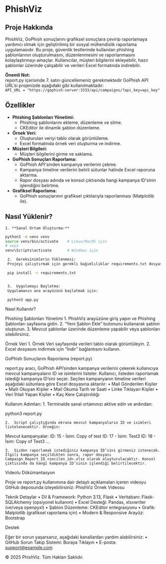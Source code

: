 

# PhishViz

## Proje Hakkında
PhishViz, GoPhish sonuçlarını grafiksel sonuçlara çevirip raporlamaya yardımcı olmak için geliştirilmiş bir sosyal mühendislik raporlama uygulamasıdır. Bu proje, güvenlik testlerinde kullanılan phishing şablonlarının oluşturulmasını, düzenlenmesini ve raporlanmasını kolaylaştırmayı amaçlar. Kullanıcılar, müşteri bilgilerini ekleyebilir, hazır şablonlar üzerinde çalışabilir ve verileri Excel formatında indirebilir.

**Önemli Not:**  
report.py içerisinde 7. satırı güncellemeniz gerekmektedir 
GoPhish API URL’si projenizde aşağıdaki gibi kullanılmaktadır:  
`API_URL = "https://gophish-server:3333/api/campaigns/?api_key=api_key"`

## Özellikler
- **Phishing Şablonları Yönetimi:**  
  - Phishing şablonlarını ekleme, düzenleme ve silme.
  - CKEditor ile dinamik şablon düzenleme.
- **Örnek Veri:**  
  - Oluşturulan veriyi tablo olarak görüntüleme.
  - Excel formatında örnek veri oluşturma ve indirme.
- **Müşteri Bilgileri:**  
  - Müşteri bilgilerini girme ve saklama.
- **GoPhish Sonuçları Raporlama:**  
  - GoPhish API'sinden kampanya verilerini çekme.
  - Kampanya timeline verilerini belirli sütunlar halinde Excel raporuna aktarma.
  - Rapor dosyası adında ve konsol çıktısında hangi kampanya ID'sinin işlendiğini belirtme.
- **Grafiksel Raporlama:**  
  - GoPhish sonuçlarının grafiksel çıktılarıyla raporlanması (Matplotlib ile).

## Nasıl Yüklenir?
	1. **Sanal Ortam Oluşturma:**
   	
   ```bash
   python3 -m venv venv
   source venv/bin/activate    # Linux/MacOS için
   # veya
   venv\Scripts\activate       # Windows için

	2.	Gereksinimlerin Yüklenmesi:
	Projeyi çalıştırmak için gerekli bağımlılıklar requirements.txt dosyasında belirtilmiştir. Aşağıdaki komut ile bağımlılıkları yükleyin:

	pip install -r requirements.txt


	3.	Uygulamayı Başlatma:
	Uygulamanın ana arayüzünü başlatmak için:

	python3 app.py

```

Nasıl Kullanılır?

Phishing Şablonları Yönetimi
	1.	PhishViz arayüzüne giriş yapın ve Phishing Şablonları sayfasına gidin.
	2.	“Yeni Şablon Ekle” butonunu kullanarak şablon oluşturun.
	3.	Mevcut şablonlar üzerinde düzenleme yapabilir veya şablonları silebilirsiniz.

Örnek Veri
	1.	Örnek Veri sayfasında verileri tablo olarak görüntüleyin.
	2.	Excel dosyasını indirmek için “İndir” bağlantısını kullanın.

GoPhish Sonuçlarını Raporlama (report.py)

report.py aracı, GoPhish API’sinden kampanya verilerini çekerek kullanıcıya mevcut kampanyaların ID ve isimlerini listeler. Kullanıcı, listeden raporlamak istediği kampanya ID’sini seçer. Seçilen kampanyanın timeline verileri aşağıdaki sütunlara göre Excel dosyasına aktarılır:
	•	Mail Gönderilen Kişiler
	•	Maili Okuyan Kişiler
	•	Mail Okuma Tarih ve Saati
	•	Linke Tıklayan Kişiler
	•	Veri İhlali Yapan Kişiler
	•	Kaç Kere Çalıştırıldığı

Kullanım Adımları:
	1.	Terminalde sanal ortamınızı aktive edin ve ardından:

python3 report.py


	2.	Script çalıştığında ekrana mevcut kampanyaların ID ve isimleri listelenecektir. Örneğin:

Mevcut kampanyalar:
ID: 15 - İsim: Copy of test
ID: 17 - İsim: Test3
ID: 18 - İsim: Copy of Test3
...


	3.	Sizden raporlamak istediğiniz kampanya ID’sini girmeniz istenecek. İlgili kampanya seçildikten sonra, rapor dosyası Campaign_Report_ID_<secilen_id>.xlsx olarak oluşturulacaktır. Konsol çıktısında da hangi kampanya ID’sinin işlendiği belirtilecektir.

Videolu Dökümantasyon

Proje ve report.py kullanımına dair detaylı açıklamaları içeren videoyu GitHub deposunda izleyebilirsiniz:
PhishViz Örnek Videosu

Teknik Detaylar
	•	Dil & Framework: Python 3.13, Flask
	•	Veritabanı: Flask-SQLAlchemy (opsiyonel kullanım)
	•	Excel Desteği: Pandas, xlsxwriter (ve/veya openpyxl)
	•	Şablon Düzenleme: CKEditor entegrasyonu
	•	Grafik: Matplotlib (grafiksel raporlama için)
	•	Modern & Responsive Arayüz: Bootstrap

Destek

Eğer bir sorun yaşarsanız, aşağıdaki kanallardan yardım alabilirsiniz:
	•	GitHub Sorun Takip Sistemi: Buraya Tıklayın
	•	E-posta: support@example.com

© 2025 PhishViz. Tüm Hakları Saklıdır.
